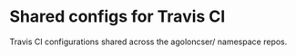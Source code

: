 # Shared configs for Travis CI

Travis CI configurations shared across the agoloncser/ namespace repos.
